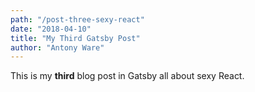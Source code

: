```yaml
---
path: "/post-three-sexy-react"
date: "2018-04-10"
title: "My Third Gatsby Post"
author: "Antony Ware"
---
```


This is my **third** blog post in Gatsby all about sexy React.